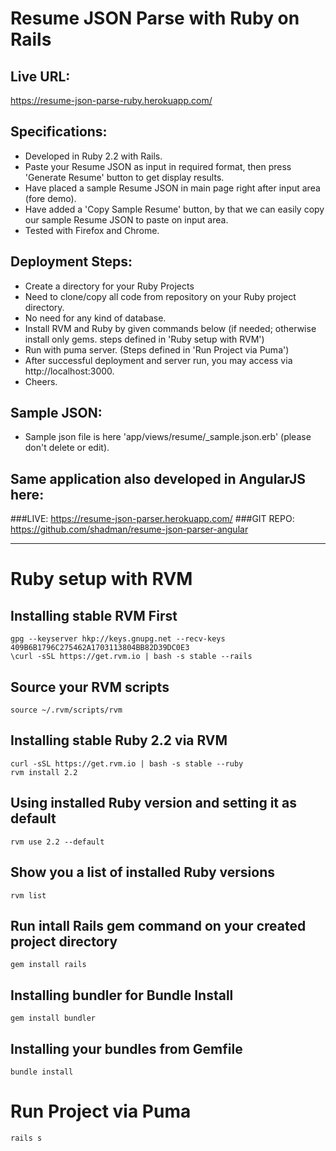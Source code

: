 # Resume JSON Parse with Ruby on Rails

## Live URL:
https://resume-json-parse-ruby.herokuapp.com/


## Specifications:
- Developed in Ruby 2.2 with Rails.
- Paste your Resume JSON as input in required format, then press 'Generate Resume' button to get display results.
- Have placed a sample Resume JSON in main page right after input area (fore demo).
- Have added a 'Copy Sample Resume' button, by that we can easily copy our sample Resume JSON to paste on input area.
- Tested with Firefox and Chrome.

## Deployment Steps:
- Create a directory for your Ruby Projects
- Need to clone/copy all code from repository on your Ruby project directory.
- No need for any kind of database.
- Install RVM and Ruby by given commands below (if needed; otherwise install only gems. steps defined in 'Ruby setup with RVM')
- Run with puma server. (Steps defined in 'Run Project via Puma')
- After successful deployment and server run, you may access via http://localhost:3000.
- Cheers.

## Sample JSON:
- Sample json file is here 'app/views/resume/_sample.json.erb' (please don't delete or edit).

## Same application also developed in AngularJS here:
###LIVE: 
https://resume-json-parser.herokuapp.com/
###GIT REPO: 
https://github.com/shadman/resume-json-parser-angular

--------------

# Ruby setup with RVM

## Installing stable RVM First

	gpg --keyserver hkp://keys.gnupg.net --recv-keys 409B6B1796C275462A1703113804BB82D39DC0E3
	\curl -sSL https://get.rvm.io | bash -s stable --rails

## Source your RVM scripts

	source ~/.rvm/scripts/rvm
	
## Installing stable Ruby 2.2 via RVM

	curl -sSL https://get.rvm.io | bash -s stable --ruby
	rvm install 2.2

## Using installed Ruby version and setting it as default

	rvm use 2.2 --default

## Show you a list of installed Ruby versions

	rvm list

## Run intall Rails gem command on your created project directory

	gem install rails

## Installing bundler for Bundle Install

	gem install bundler

## Installing your bundles from Gemfile

	bundle install 


# Run Project via Puma

	rails s

